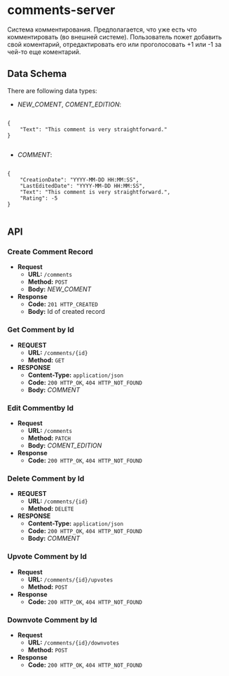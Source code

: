 # comments-server

Система комментирования. Предполагается, что уже есть что комментировать (во внешней системе).
Пользователь пожет добавить свой коментарий, отредактировать его или проголосовать +1 или -1 за чей-то еще коментарий.

## Data Schema


There are following data types:

* *NEW_COMENT*, *COMENT_EDITION*:
    
```
    
{
    "Text": "This comment is very straightforward."
}
    
```

* *COMMENT*:
    
```
    
{
    "CreationDate": "YYYY-MM-DD HH:MM:SS",
    "LastEditedDate": "YYYY-MM-DD HH:MM:SS",
    "Text": "This comment is very straightforward.",
    "Rating": -5
}
    
```


## API

### Create Comment Record
* **Request**
	* **URL:** `/comments`
	* **Method:** `POST`
	* **Body:** *NEW_COMENT*
* **Response**
	* **Code:** `201 HTTP_CREATED`
	* **Body:** Id of created record

### Get Comment by Id
* **REQUEST**
    * **URL:** `/comments/{id}`
    * **Method:** `GET`
* **RESPONSE**
    * **Content-Type:** `application/json`
    * **Code:** `200 HTTP_OK`, `404 HTTP_NOT_FOUND`
    * **Body:** *COMMENT*

### Edit Commentby Id
* **Request**
	* **URL:** `/comments`
	* **Method:** `PATCH`
	* **Body:** *COMENT_EDITION*
* **Response**
	* **Code:** `200 HTTP_OK`, `404 HTTP_NOT_FOUND`

### Delete Comment by Id
* **REQUEST**
    * **URL:** `/comments/{id}`
    * **Method:** `DELETE`
* **RESPONSE**
    * **Content-Type:** `application/json`
    * **Code:** `200 HTTP_OK`, `404 HTTP_NOT_FOUND`
    * **Body:** *COMMENT*

### Upvote Comment by Id
* **Request**
	* **URL:** `/comments/{id}/upvotes`
	* **Method:** `POST`
* **Response**
	* **Code:** `200 HTTP_OK`, `404 HTTP_NOT_FOUND`

### Downvote Comment by Id
* **Request**
	* **URL:** `/comments/{id}/downvotes`
	* **Method:** `POST`
* **Response**
	* **Code:** `200 HTTP_OK`, `404 HTTP_NOT_FOUND`
